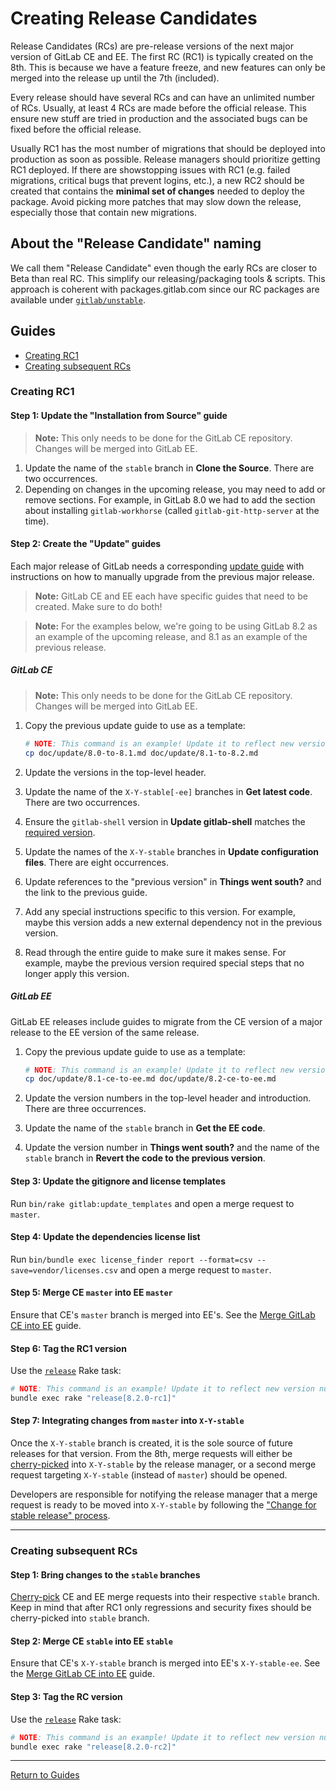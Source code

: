 # Creating Release Candidates

Release Candidates (RCs) are pre-release versions of the next major version of
GitLab CE and EE. The first RC (RC1) is typically created on the 8th. This is
because we have a feature freeze, and new features can only be merged into the
release up until the 7th (included).

Every release should have several RCs and can have an unlimited number of RCs.
Usually, at least 4 RCs are made before the official release. This ensure new
stuff are tried in production and the associated bugs can be fixed before the
official release.

Usually RC1 has the most number of migrations that should be deployed into
production as soon as possible. Release managers should prioritize getting RC1
deployed. If there are showstopping issues with RC1 (e.g. failed migrations,
critical bugs that prevent logins, etc.), a new RC2 should be created
that contains the **minimal set of changes** needed to deploy the
package. Avoid picking more patches that may slow down the release, especially
those that contain new migrations.

## About the "Release Candidate" naming

We call them "Release Candidate" even though the early RCs are
closer to Beta than real RC. This simplify our releasing/packaging tools &
scripts. This approach is coherent with packages.gitlab.com since our RC packages
are available under [`gitlab/unstable`](https://packages.gitlab.com/gitlab/unstable).

## Guides

- [Creating RC1](#creating-rc1)
- [Creating subsequent RCs](#creating-subsequent-rcs)

### Creating RC1

#### Step 1: Update the "Installation from Source" guide

> **Note:** This only needs to be done for the GitLab CE repository. Changes
will be merged into GitLab EE.

1. Update the name of the `stable` branch in **Clone the Source**.
   There are two occurrences.
1. Depending on changes in the upcoming release, you may need to add or remove
   sections. For example, in GitLab 8.0 we had to add the section about
   installing `gitlab-workhorse` (called `gitlab-git-http-server` at the time).

#### Step 2: Create the "Update" guides

Each major release of GitLab needs a corresponding [update guide](https://gitlab.com/gitlab-org/gitlab-ce/tree/master/doc/update)
with instructions on how to manually upgrade from the previous major release.

> **Note:** GitLab CE and EE each have specific guides that need to be created.
Make sure to do both!

> **Note:** For the examples below, we're going to be using GitLab 8.2 as an
example of the upcoming release, and 8.1 as an example of the previous release.

##### GitLab CE

> **Note:** This only needs to be done for the GitLab CE repository. Changes
will be merged into GitLab EE.

1. Copy the previous update guide to use as a template:

    ```sh
    # NOTE: This command is an example! Update it to reflect new version numbers.
    cp doc/update/8.0-to-8.1.md doc/update/8.1-to-8.2.md
    ```

1. Update the versions in the top-level header.
1. Update the name of the `X-Y-stable[-ee]` branches in **Get latest code**.
   There are two occurrences.
1. Ensure the `gitlab-shell` version in **Update gitlab-shell** matches the
   [required version][GITLAB_SHELL_VERSION].
1. Update the names of the `X-Y-stable` branches in **Update configuration
   files**. There are eight occurrences.
1. Update references to the "previous version" in **Things went south?** and the
   link to the previous guide.
1. Add any special instructions specific to this version. For example, maybe
   this version adds a new external dependency not in the previous version.
1. Read through the entire guide to make sure it makes sense. For example, maybe
   the previous version required special steps that no longer apply this
   version.

##### GitLab EE

GitLab EE releases include guides to migrate from the CE version of a major
release to the EE version of the same release.

1. Copy the previous update guide to use as a template:

    ```sh
    # NOTE: This command is an example! Update it to reflect new version numbers.
    cp doc/update/8.1-ce-to-ee.md doc/update/8.2-ce-to-ee.md
    ```

1. Update the version numbers in the top-level header and introduction. There
   are three occurrences.
1. Update the name of the `stable` branch in **Get the EE code**.
1. Update the version number in **Things went south?** and the name of the
   `stable` branch in **Revert the code to the previous version**.

#### Step 3: Update the gitignore and license templates

Run `bin/rake gitlab:update_templates` and open a merge request to `master`.

#### Step 4: Update the dependencies license list

Run `bin/bundle exec license_finder report --format=csv --save=vendor/licenses.csv` and
open a merge request to `master`.

#### Step 5: Merge CE `master` into EE `master`

Ensure that CE's `master` branch is merged into EE's. See the [Merge GitLab CE
into EE](merge-ce-into-ee.md#merging-ce-master-into-ee-master) guide.

#### Step 6: Tag the RC1 version

Use the [`release`](rake-tasks.md#releaseversion) Rake task:

```sh
# NOTE: This command is an example! Update it to reflect new version numbers.
bundle exec rake "release[8.2.0-rc1]"
```

#### Step 7: Integrating changes from `master` into `X-Y-stable`

Once the `X-Y-stable` branch is created, it is the sole source of future
releases for that version. From the 8th, merge requests will either
be [cherry-picked] into `X-Y-stable` by the release manager, or a second merge
request targeting `X-Y-stable` (instead of `master`) should be opened.

Developers are responsible for notifying the release manager that a merge
request is ready to be moved into `X-Y-stable` by following the ["Change for
stable release" process].

---

### Creating subsequent RCs

#### Step 1: Bring changes to the `stable` branches

[Cherry-pick][cherry-picked] CE and EE merge requests into their respective `stable` branch.
Keep in mind that after RC1 only regressions and security fixes should be
cherry-picked into `stable` branch.

#### Step 2: Merge CE `stable` into EE `stable`

Ensure that CE's `X-Y-stable` branch is merged into EE's `X-Y-stable-ee`. See
the [Merge GitLab CE into EE](merge-ce-into-ee.md#merging-a-ce-stable-branch-into-its-ee-counterpart)
guide.

#### Step 3: Tag the RC version

Use the [`release`](rake-tasks.md#releaseversion) Rake task:

```sh
# NOTE: This command is an example! Update it to reflect new version numbers.
bundle exec rake "release[8.2.0-rc2]"
```

[GITLAB_SHELL_VERSION]: https://gitlab.com/gitlab-org/gitlab-ce/blob/master/GITLAB_SHELL_VERSION
["Change for stable release" process]: https://gitlab.com/gitlab-org/gitlab-ce/blob/master/CONTRIBUTING.md#changes-for-stable-releases
[cherry-picked]: pick-changes-into-stable.md

---

[Return to Guides](../README.md#guides)
